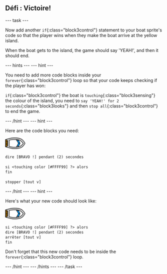 ## Défi : Victoire!

\--- task \---

Now add another `if`{:class="block3control"} statement to your boat sprite's code so that the player wins when they make the boat arrive at the yellow island.

When the boat gets to the island, the game should say 'YEAH!', and then it should end.

\--- hints \--- \--- hint \---

You need to add more code blocks inside your `forever`{:class="block3control"} loop so that your code keeps checking if the player has won:

`if`{:class="block3control"} the boat is `touching`{:class="block3sensing"} the colour of the island, you need to `say 'YEAH!' for 2 seconds`{:class="block3looks"} and then `stop all`{:class="block3control"} to end the game.

\--- /hint \--- \--- hint \---

Here are the code blocks you need:

![boat-sprite](images/boat_resize.png)

```blocks3
dire [BRAVO !] pendant (2) secondes

si <touching color [#FFFF99] ?> alors
fin

stopper [tout v]

```

\--- /hint \--- \--- hint \---

Here's what your new code should look like:

![boat-sprite](images/boat_resize.png)

```blocks3
si <touching color [#FFFF99] ?> alors
dire [BRAVO !] pendant (2) secondes
arrêter [tout v]
fin
```

Don't forget that this new code needs to be inside the `forever`{:class="block3control"} loop.

\--- /hint \--- \--- /hints \--- \--- /task \---